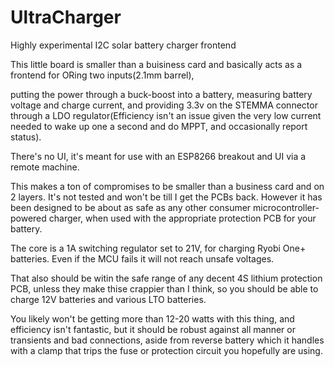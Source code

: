 # UltraCharger
Highly experimental I2C solar battery charger frontend 


This little board is smaller than a buisiness card and basically acts as a frontend for ORing two inputs(2.1mm barrel),

putting the power through a buck-boost into a battery, measuring battery voltage and charge current, and providing 3.3v on the STEMMA
connector through a LDO regulator(Efficiency isn't an issue given the very low current needed to wake up one a second and do MPPT, and
occasionally report status).

There's no UI, it's meant for use with an ESP8266 breakout and UI via a remote machine.

This makes a ton of compromises to be smaller than a business card and on 2 layers. It's not tested and won't be till
I get the PCBs back. However it has been designed to be about as safe as any other consumer microcontroller-powered charger, when used
with the appropriate protection PCB for your battery.

The core is a 1A switching regulator set to 21V, for charging Ryobi One+ batteries. Even if the MCU fails it will not reach unsafe voltages.

That also should be witin the safe range of any decent 4S lithium protection PCB, unless they make thise crappier than I think,
so you should be able to charge 12V batteries and various LTO batteries.


You likely won't be getting more than 12-20 watts with this thing, and efficiency isn't fantastic, but it should be robust against all manner or transients and bad connections, aside from reverse battery which it handles with a clamp that trips the fuse or protection circuit you hopefully are using.
